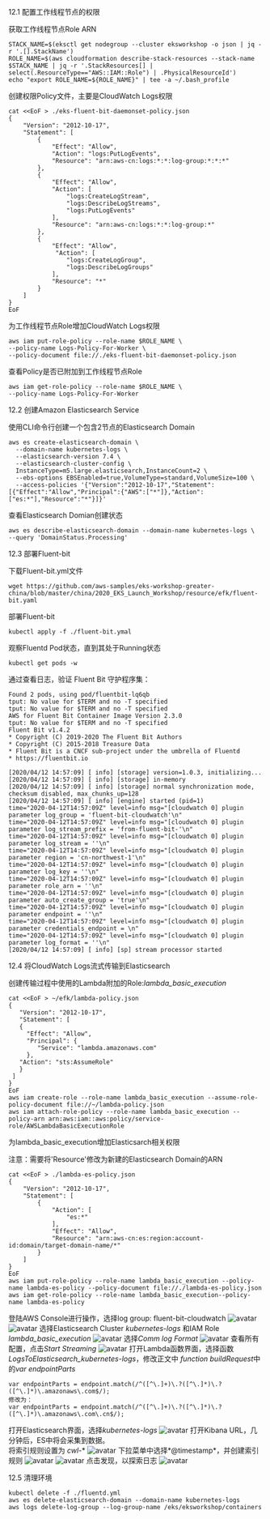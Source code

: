 12.1 配置工作线程节点的权限

获取工作线程节点Role ARN

```
STACK_NAME=$(eksctl get nodegroup --cluster eksworkshop -o json | jq -r '.[].StackName')
ROLE_NAME=$(aws cloudformation describe-stack-resources --stack-name $STACK_NAME | jq -r '.StackResources[] | select(.ResourceType=="AWS::IAM::Role") | .PhysicalResourceId')
echo "export ROLE_NAME=${ROLE_NAME}" | tee -a ~/.bash_profile
```

创建权限Policy文件，主要是CloudWatch Logs权限

```
cat <<EoF > ./eks-fluent-bit-daemonset-policy.json
{
    "Version": "2012-10-17",
    "Statement": [
        {
            "Effect": "Allow",
            "Action": "logs:PutLogEvents",
            "Resource": "arn:aws-cn:logs:*:*:log-group:*:*:*"
        },
        {
            "Effect": "Allow",
            "Action": [
                "logs:CreateLogStream",
                "logs:DescribeLogStreams",
                "logs:PutLogEvents"
            ],
            "Resource": "arn:aws-cn:logs:*:*:log-group:*"
        },
        {
            "Effect": "Allow",
             "Action": [
                "logs:CreateLogGroup",
                "logs:DescribeLogGroups"
            ],
            "Resource": "*"
        }
    ]
}
EoF
```
为工作线程节点Role增加CloudWatch Logs权限

```
aws iam put-role-policy --role-name $ROLE_NAME \
--policy-name Logs-Policy-For-Worker \
--policy-document file://./eks-fluent-bit-daemonset-policy.json
```

查看Policy是否已附加到工作线程节点Role

```
aws iam get-role-policy --role-name $ROLE_NAME \
--policy-name Logs-Policy-For-Worker
```
12.2 创建Amazon Elasticsearch Service

使用CLI命令行创建一个包含2节点的Elasticsearch Domain

```
aws es create-elasticsearch-domain \
  --domain-name kubernetes-logs \
  --elasticsearch-version 7.4 \
  --elasticsearch-cluster-config \
  InstanceType=m5.large.elasticsearch,InstanceCount=2 \
  --ebs-options EBSEnabled=true,VolumeType=standard,VolumeSize=100 \
  --access-policies '{"Version":"2012-10-17","Statement":[{"Effect":"Allow","Principal":{"AWS":["*"]},"Action":["es:*"],"Resource":"*"}]}'
```
查看Elasticsearch Domian创建状态

```
aws es describe-elasticsearch-domain --domain-name kubernetes-logs \
--query 'DomainStatus.Processing'
```

12.3 部署Fluent-bit

下载Fluent-bit.yml文件

```
wget https://github.com/aws-samples/eks-workshop-greater-china/blob/master/china/2020_EKS_Launch_Workshop/resource/efk/fluent-bit.yaml
```
部署Fluent-bit

```
kubectl apply -f ./fluent-bit.ymal
```
观察Fluentd Pod状态，直到其处于Running状态

```
kubectl get pods -w
```
通过查看日志，验证 Fluent Bit 守护程序集：

```
Found 2 pods, using pod/fluentbit-lq6qb
tput: No value for $TERM and no -T specified
tput: No value for $TERM and no -T specified
AWS for Fluent Bit Container Image Version 2.3.0
tput: No value for $TERM and no -T specified
Fluent Bit v1.4.2
* Copyright (C) 2019-2020 The Fluent Bit Authors
* Copyright (C) 2015-2018 Treasure Data
* Fluent Bit is a CNCF sub-project under the umbrella of Fluentd
* https://fluentbit.io

[2020/04/12 14:57:09] [ info] [storage] version=1.0.3, initializing...
[2020/04/12 14:57:09] [ info] [storage] in-memory
[2020/04/12 14:57:09] [ info] [storage] normal synchronization mode, checksum disabled, max_chunks_up=128
[2020/04/12 14:57:09] [ info] [engine] started (pid=1)
time="2020-04-12T14:57:09Z" level=info msg="[cloudwatch 0] plugin parameter log_group = 'fluent-bit-cloudwatch'\n"
time="2020-04-12T14:57:09Z" level=info msg="[cloudwatch 0] plugin parameter log_stream_prefix = 'from-fluent-bit-'\n"
time="2020-04-12T14:57:09Z" level=info msg="[cloudwatch 0] plugin parameter log_stream = ''\n"
time="2020-04-12T14:57:09Z" level=info msg="[cloudwatch 0] plugin parameter region = 'cn-northwest-1'\n"
time="2020-04-12T14:57:09Z" level=info msg="[cloudwatch 0] plugin parameter log_key = ''\n"
time="2020-04-12T14:57:09Z" level=info msg="[cloudwatch 0] plugin parameter role_arn = ''\n"
time="2020-04-12T14:57:09Z" level=info msg="[cloudwatch 0] plugin parameter auto_create_group = 'true'\n"
time="2020-04-12T14:57:09Z" level=info msg="[cloudwatch 0] plugin parameter endpoint = ''\n"
time="2020-04-12T14:57:09Z" level=info msg="[cloudwatch 0] plugin parameter credentials_endpoint = \n"
time="2020-04-12T14:57:09Z" level=info msg="[cloudwatch 0] plugin parameter log_format = ''\n"
[2020/04/12 14:57:09] [ info] [sp] stream processor started
```
12.4 将CloudWatch Logs流式传输到Elasticsearch

创建传输过程中使用的Lambda附加的Role:*lambda_basic\_execution*

```
cat <<EoF > ~/efk/lambda-policy.json
{
   "Version": "2012-10-17",
   "Statement": [
   {
     "Effect": "Allow",
     "Principal": {
        "Service": "lambda.amazonaws.com"
     },
   "Action": "sts:AssumeRole"
   }
 ]
}
EoF
aws iam create-role --role-name lambda_basic_execution --assume-role-policy-document file://~/lambda-policy.json
aws iam attach-role-policy --role-name lambda_basic_execution --policy-arn arn:aws:iam::aws:policy/service-role/AWSLambdaBasicExecutionRole
```
为lambda_basic_execution增加Elasticsarch相关权限

注意：需要将'Resource'修改为新建的Elasticsearch Domain的ARN

```
cat <<EoF > ./lambda-es-policy.json
{
    "Version": "2012-10-17",
    "Statement": [
        {
            "Action": [
                "es:*"
            ],
            "Effect": "Allow",
            "Resource": "arn:aws-cn:es:region:account-id:domain/target-domain-name/*"
        }
    ]
}
EoF
aws iam put-role-policy --role-name lambda_basic_execution --policy-name lambda-es-policy --policy-document file://./lambda-es-policy.json
aws iam get-role-policy --role-name lambda_basic_execution--policy-name lambda-es-policy
```

登陆AWS Console进行操作，选择log group: fluent-bit-cloudwatch
![avatar](https://github.com/toreydai/eks-workshop-greater-china/blob/master/china/2020_EKS_Launch_Workshop/media/Pictures/efk1.png)
![avatar](https://github.com/toreydai/eks-workshop-greater-china/blob/master/china/2020_EKS_Launch_Workshop/media/Pictures/efk2.png)
选择Elasticsearch Cluster *kubernetes-logs* 和IAM Role *lambda_basic\_execution*
![avatar](https://github.com/toreydai/eks-workshop-greater-china/blob/master/china/2020_EKS_Launch_Workshop/media/Pictures/efk3.png)
选择*Comm log Format*
![avatar](https://github.com/toreydai/eks-workshop-greater-china/blob/master/china/2020_EKS_Launch_Workshop/media/Pictures/efk4.png)
查看所有配置，点击*Start Streaming*
![avatar](https://github.com/toreydai/eks-workshop-greater-china/blob/master/china/2020_EKS_Launch_Workshop/media/Pictures/efk5.png)
打开Lambda函数界面，选择函数*LogsToElasticsearch_kubernetes-logs*，修改正文中
*function buildRequest*中的*var endpointParts*

```
var endpointParts = endpoint.match(/^([^\.]+)\.?([^\.]*)\.?([^\.]*)\.amazonaws\.com$/);
修改为：
var endpointParts = endpoint.match(/^([^\.]+)\.?([^\.]*)\.?([^\.]*)\.amazonaws\.com\.cn$/);

```
打开Elasticsearch界面，选择*kubernetes-logs*
![avatar](https://github.com/toreydai/eks-workshop-greater-china/blob/master/china/2020_EKS_Launch_Workshop/media/Pictures/efk6.png)
打开Kibana URL，几分钟后，ES中将会采集到数据。
<br>将索引规则设置为 *cwl-**
![avatar](https://github.com/toreydai/eks-workshop-greater-china/blob/master/china/2020_EKS_Launch_Workshop/media/Pictures/efk7.png)
下拉菜单中选择*@timestamp*，并创建索引规则
![avatar](https://github.com/toreydai/eks-workshop-greater-china/blob/master/china/2020_EKS_Launch_Workshop/media/Pictures/efk8.png)
![avatar](https://github.com/toreydai/eks-workshop-greater-china/blob/master/china/2020_EKS_Launch_Workshop/media/Pictures/efk9.png)
点击发现，以探索日志
![avatar](https://github.com/toreydai/eks-workshop-greater-china/blob/master/china/2020_EKS_Launch_Workshop/media/Pictures/efk10.png)

12.5 清理环境
```
kubectl delete -f ./fluentd.yml
aws es delete-elasticsearch-domain --domain-name kubernetes-logs
aws logs delete-log-group --log-group-name /eks/eksworkshop/containers
```





